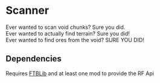 # Scanner
Ever wanted to scan void chunks? Sure you did.  
Ever wanted to actually find terrain? Sure you did!  
Ever wanted to find ores from the void? SURE YOU DID!
## Dependencies
Requires [FTBLib](https://minecraft.curseforge.com/projects/ftblib) and at least one mod to provide the RF Api
